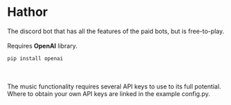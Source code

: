 # Hathor

The discord bot that has all the features of the paid bots, but is free-to-play.
 <br /><br />
 Requires <b>OpenAI</b> library.
```bash
pip install openai
```
<br /><br />
The music functionality requires several API keys to use to its full potential. Where to obtain your own API keys are linked in the example config.py.
